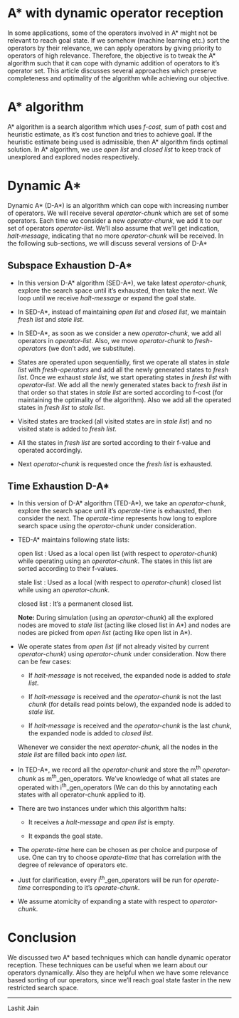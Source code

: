 # A* with dynamic operator reception

In some applications, some of the operators involved in A\* might not be relevant to reach goal state. If we somehow (machine learning etc.) sort the operators by their relevance, we can apply operators by giving priority to operators of high relevance. Therefore, the objective is to tweak the A\* algorithm such that it can cope with dynamic addition of operators to it’s operator set. This article discusses several approaches which preserve completeness and optimality of the algorithm while achieving our objective.

A\* algorithm
=============

A\* algorithm is a search algorithm which uses *f-cost*, sum of path cost and heuristic estimate, as it’s cost function and tries to achieve goal. If the heuristic estimate being used is admissible, then A\* algorithm finds optimal solution. In A\* algorithm, we use *open list* and *closed list* to keep track of unexplored and explored nodes respectively.

Dynamic A\*
===========

Dynamic A\* (D-A\*) is an algorithm which can cope with increasing number of operators. We will receive several *operator-chunk* which are set of some operators. Each time we consider a new *operator-chunk*, we add it to our set of operators *operator-list*. We’ll also assume that we’ll get indication, *halt-message*, indicating that no more *operator-chunk* will be received. In the following sub-sections, we will discuss several versions of D-A\*

Subspace Exhaustion D-A\*
-------------------------

-   In this version D-A\* algorithm (SED-A\*), we take latest *operator-chunk*, explore the search space until it’s exhausted, then take the next. We loop until we receive *halt-message* or expand the goal state.

-   In SED-A\*, instead of maintaining *open list* and *closed list*, we maintain *fresh list* and *stale list*.

-   In SED-A\*, as soon as we consider a new *operator-chunk*, we add all operators in *operator-list*. Also, we move *operator-chunk* to *fresh-operators* (we don’t add, we substitute).

-   States are operated upon sequentially, first we operate all states in *stale list* with *fresh-operators* and add all the newly generated states to *fresh list*. Once we exhaust *stale list*, we start operating states in *fresh list* with *operator-list*. We add all the newly generated states back to *fresh list* in that order so that states in *stale list* are sorted according to f-cost (for maintaining the optimality of the algorithm). Also we add all the operated states in *fresh list* to *stale list*.

-   Visited states are tracked (all visited states are in *stale list*) and no visited state is added to *fresh list*.

-   All the states in *fresh list* are sorted according to their f-value and operated accordingly.

-   Next *operator-chunk* is requested once the *fresh list* is exhausted.

Time Exhaustion D-A\*
---------------------

-   In this version of D-A\* algorithm (TED-A\*), we take an *operator-chunk*, explore the search space until it’s *operate-time* is exhausted, then consider the next. The *operate-time* represents how long to explore search space using the *operator-chunk* under consideration.

-   TED-A\* maintains following state lists:

    open list
    :   Used as a local open list (with respect to *operator-chunk*) while operating using an *operator-chunk*. The states in this list are sorted according to their f-values.

    stale list
    :   Used as a local (with respect to *operator-chunk*) closed list while using an *operator-chunk*.

    closed list
    :   It’s a permanent closed list.

    **Note:** During simulation (using an *operator-chunk*) all the explored nodes are moved to *stale list* (acting like closed list in A\*) and nodes are nodes are picked from *open list* (acting like open list in A\*).

-   We operate states from *open list* (if not already visited by current *operator-chunk*) using *operator-chunk* under consideration. Now there can be few cases:

    -   If *halt-message* is not received, the expanded node is added to *stale list*.

    -   If *halt-message* is received and the *operator-chunk* is not the last *chunk* (for details read points below), the expanded node is added to *stale list*.

    -   If *halt-message* is received and the *operator-chunk* is the last *chunk*, the expanded node is added to *closed list*.

    Whenever we consider the next *operator-chunk*, all the nodes in the
    *stale list* are filled back into *open list*.

-   In TED-A\*, we record all the *operator-chunk* and store the m<sup>th</sup> *operator-chunk* as m<sup>th</sup>_gen_operators. We’ve knowledge of what all states are operated with i<sup>th</sup>_gen_operators (We can do this by annotating each states with all operator-chunk applied to it).

-   There are two instances under which this algorithm halts:

    -   It receives a *halt-message* and *open list* is empty.

    -   It expands the goal state.

-   The *operate-time* here can be chosen as per choice and purpose of use. One can try to choose *operate-time* that has correlation with the degree of relevance of operators etc.

-   Just for clarification, every i<sup>th</sup>_gen_operators will be run for *operate-time* corresponding to it’s *operate-chunk*.

-   We assume atomicity of expanding a state with respect to *operator-chunk*.

Conclusion
==========

We discussed two A\* based techniques which can handle dynamic operator reception. These techniques can be useful when we learn about our operators dynamically. Also they are helpful when we have some relevance based sorting of our operators, since we’ll reach goal state faster in the new restricted search space.

* * *
Lashit Jain
